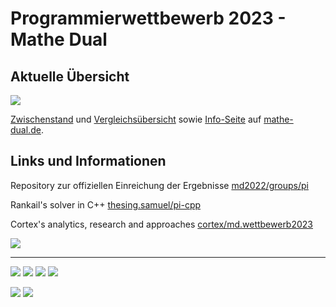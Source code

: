 # Programmierwettbewerb 2023 - Mathe Dual 

## Aktuelle Übersicht
![](https://wettbewerb.mathe-dual.de/scores.png)

[Zwischenstand](https://wettbewerb.mathe-dual.de/)
und [Vergleichsübersicht](https://wettbewerb.mathedual.de/index_main.html)
sowie [Info-Seite](https://www.mathe-dual.de/index.php/wettbewerb-link) auf [mathe-dual.de](https://www.mathe-dual.de).

## Links und Informationen

Repository zur offiziellen Einreichung der Ergebnisse [md2022/groups/pi](https://git-ce.rwth-aachen.de/md2022/groups/pi)

Rankail's solver in C++ [thesing.samuel/pi-cpp](https://git-ce.rwth-aachen.de/thesing.samuel/pi-cpp)

Cortex's analytics, research and approaches [cortex/md.wettbewerb2023](https://git-ce.rwth-aachen.de/cortex/md.wettbewerb2023)

[![](https://forthebadge.com/images/badges/works-on-my-machine.svg)](https://forthebadge.com)

---

![](https://img.shields.io/badge/Python-FFD43B?style=for-the-badge&logo=python&logoColor=blue)
![](https://img.shields.io/badge/Numpy-777BB4?style=for-the-badge&logo=numpy&logoColor=white)
![](https://img.shields.io/badge/SciPy-654FF0?style=for-the-badge&logo=SciPy&logoColor=white)
![](https://img.shields.io/badge/Arch_Linux-1793D1?style=for-the-badge&logo=arch-linux&logoColor=white)

![](https://img.shields.io/badge/GitLab-330F63?style=for-the-badge&logo=gitlab&logoColor=white)
![](https://img.shields.io/badge/GitHub-100000?style=for-the-badge&logo=github&logoColor=white)


